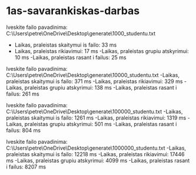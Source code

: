 # 1as-savarankiskas-darbas

Iveskite failo pavadinima: C:\Users\petre\OneDrive\Desktop\generate\1000_studentu.txt
- Laikas, praleistas skaitymui is failo: 33 ms 
- Laikas, praleistas rikiavimui: 17 ms 
-Laikas, praleistas grupiu atskyrimui: 10 ms
-Laikas, praleistas rasant i failus: 25 ms

Iveskite failo pavadinima: C:\Users\petre\OneDrive\Desktop\generate\10000_studentu.txt
-Laikas, praleistas skaitymui is failo: 371 ms
-Laikas, praleistas rikiavimui: 329 ms
-Laikas, praleistas grupiu atskyrimui: 138 ms
-Laikas, praleistas rasant i failus: 261 ms

Iveskite failo pavadinima: C:\Users\petre\OneDrive\Desktop\generate\100000_studentu.txt
-Laikas, praleistas skaitymui is failo: 1261 ms
-Laikas, praleistas rikiavimui: 1319 ms
-Laikas, praleistas grupiu atskyrimui: 501 ms
-Laikas, praleistas rasant i failus: 804 ms

Iveskite failo pavadinima: C:\Users\petre\OneDrive\Desktop\generate\1000000_studentu.txt
-Laikas, praleistas skaitymui is failo: 12218 ms
-Laikas, praleistas rikiavimui: 17446 ms
-Laikas, praleistas grupiu atskyrimui: 4099 ms
-Laikas, praleistas rasant i failus: 8207 ms
